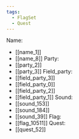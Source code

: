 ```yaml
---
tags:
  - FlagSet
  - Quest
---
```

Name:
- [[name_1]]
- [[name_8]]
Party:
- [[party_2]]
- [[party_3]]
Field_party:
- [[field_party_3]]
- [[field_party_0]]
- [[field_party_2]]
- [[field_party_1]]
Sound:
- [[sound_153]]
- [[sound_184]]
- [[sound_39]]
Flag:
- [[flag_10511]]
Quest:
- [[quest_52]]
